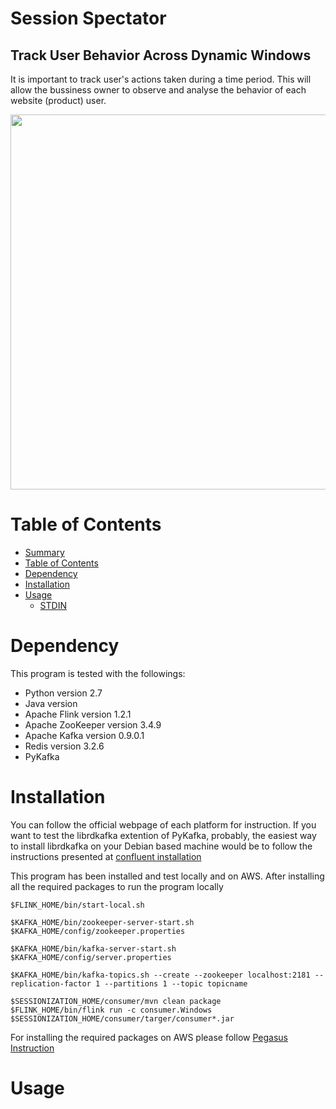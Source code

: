 Session Spectator
=================
## Track User Behavior Across Dynamic Windows

It is important to track user's actions taken during a time period. This will allow the bussiness owner to observe and analyse the behavior of each website (product) user. 

<p align="center">
<img align="center" src="https://github.com/amirzainali/sessionization/blob/master/pipeline.png" width="600" />
</p>

Table of Contents
=================

  * [Summary](#session-spectator)
  * [Table of Contents](#table-of-contents)
  * [Dependency](#dependency)
  * [Installation](#installation)
  * [Usage](#usage)
    * [STDIN](#stdin)


Dependency
==========
This program is tested with the followings:

- Python version 2.7
- Java version 
- Apache Flink version 1.2.1
- Apache ZooKeeper version 3.4.9 
- Apache Kafka version 0.9.0.1
- Redis version 3.2.6
- PyKafka


Installation
============

You can follow the official webpage of each platform for instruction. If you want to test the librdkafka extention of PyKafka, probably, the easiest way to install librdkafka on your Debian based machine would be to follow the instructions presented at [confluent installation](http://docs.confluent.io/current/installation.html)

This program has been installed and test locally and on AWS. After installing all the required packages to run the program locally 

	$FLINK_HOME/bin/start-local.sh 
	
	$KAFKA_HOME/bin/zookeeper-server-start.sh $KAFKA_HOME/config/zookeeper.properties
	
	$KAFKA_HOME/bin/kafka-server-start.sh $KAFKA_HOME/config/server.properties
	
	$KAFKA_HOME/bin/kafka-topics.sh --create --zookeeper localhost:2181 --replication-factor 1 --partitions 1 --topic topicname
	
	$SESSIONIZATION_HOME/consumer/mvn clean package
	$FLINK_HOME/bin/flink run -c consumer.Windows  $SESSIONIZATION_HOME/consumer/targer/consumer*.jar
	
For installing the required packages on AWS please follow [Pegasus Instruction](https://github.com/InsightDataScience/pegasus) 



Usage
=====


